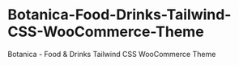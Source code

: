 # Botanica-Food-Drinks-Tailwind-CSS-WooCommerce-Theme
Botanica - Food &amp; Drinks Tailwind CSS WooCommerce Theme
